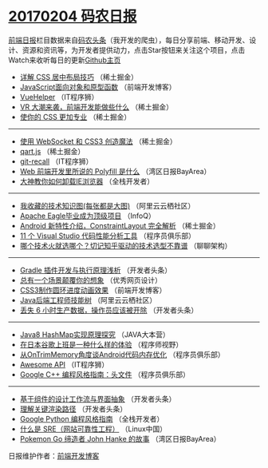 # [20170204 码农日报](https://toutiao.qdkfweb.cn/date/2017/02/04)

[前端日报](https://qdkfweb.cn/c/news)栏目数据来自[码农头条](https://toutiao.qdkfweb.cn/)（我开发的爬虫），每日分享前端、移动开发、设计、资源和资讯等，为开发者提供动力，点击Star按钮来关注这个项目，点击Watch来收听每日的更新[Github主页](https://github.com/kujian/frontendDaily)
* [详解 CSS 居中布局技巧](https://toutiao.qdkfweb.cn/24694.html) （稀土掘金）
* [JavaScript面向对象和原型函数](https://toutiao.qdkfweb.cn/24687.html) （前端开发博客）
* [VueHelper](https://toutiao.qdkfweb.cn/24757.html) （IT程序狮）
* [VR 大潮来袭，前端开发能做些什么](https://toutiao.qdkfweb.cn/24702.html) （稀土掘金）
* [使你的 CSS 更加专业](https://toutiao.qdkfweb.cn/24760.html) （稀土掘金）

***
* [使用 WebSocket 和 CSS3 创造魔法](https://toutiao.qdkfweb.cn/24696.html) （稀土掘金）
* [qart.js](https://toutiao.qdkfweb.cn/24698.html) （稀土掘金）
* [git-recall](https://toutiao.qdkfweb.cn/24685.html) （IT程序狮）
* [Web 前端开发里所说的 Polyfill 是什么](https://toutiao.qdkfweb.cn/24734.html) （湾区日报BayArea）
* [大神教你如何卸载IE浏览器](https://toutiao.qdkfweb.cn/24644.html) （全栈开发者）

***
* [我收藏的技术知识图(每张都是大图)](https://toutiao.qdkfweb.cn/24656.html) （阿里云云栖社区）
* [Apache Eagle毕业成为顶级项目](https://toutiao.qdkfweb.cn/24728.html) （InfoQ）
* [Android 新特性介绍，ConstraintLayout 完全解析](https://toutiao.qdkfweb.cn/24699.html) （稀土掘金）
* [11 个 Visual Studio 代码性能分析工具](https://toutiao.qdkfweb.cn/24745.html) （程序员俱乐部）
* [哪个技术火就选哪个？切记知乎驱动的技术选型不靠谱](https://toutiao.qdkfweb.cn/24655.html) （聊聊架构）

***
* [Gradle 插件开发与执行原理浅析](https://toutiao.qdkfweb.cn/24670.html) （开发者头条）
* [总有一个场景颠覆你的想象](https://toutiao.qdkfweb.cn/24690.html) （优秀网页设计）
* [CSS3制作圆环进度动画效果](https://toutiao.qdkfweb.cn/24758.html) （前端开发博客）
* [Java后端工程师技能树](https://toutiao.qdkfweb.cn/24657.html) （阿里云云栖社区）
* [丢失 6 小时生产数据，操作员应该被开除](https://toutiao.qdkfweb.cn/24672.html) （开发者头条）

***
* [Java8 HashMap实现原理探究](https://toutiao.qdkfweb.cn/24660.html) （JAVA大本营）
* [在日本谷歌上班是一种什么样的体验](https://toutiao.qdkfweb.cn/24679.html) （程序师视野）
* [从OnTrimMemory角度谈Android代码内存优化](https://toutiao.qdkfweb.cn/24663.html) （程序员俱乐部）
* [Awesome API](https://toutiao.qdkfweb.cn/24684.html) （IT程序狮）
* [Google C++ 编程风格指南：头文件](https://toutiao.qdkfweb.cn/24665.html) （程序员俱乐部）

***
* [基于组件的设计工作流与界面抽象](https://toutiao.qdkfweb.cn/24747.html) （开发者头条）
* [理解关键渲染路径](https://toutiao.qdkfweb.cn/24748.html) （开发者头条）
* [Google Python 编程风格指南](https://toutiao.qdkfweb.cn/24729.html) （全栈开发者）
* [什么是 SRE（网站可靠性工程）](https://toutiao.qdkfweb.cn/24738.html) （Linux中国）
* [Pokemon Go 缔造者 John Hanke 的故事](https://toutiao.qdkfweb.cn/24648.html) （湾区日报BayArea）

日报维护作者：[前端开发博客](https://qdkfweb.cn/) 